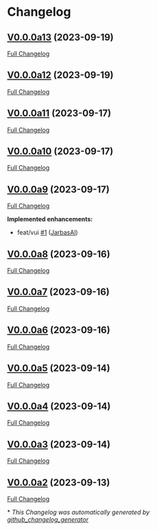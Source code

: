 # Changelog

## [V0.0.0a13](https://github.com/OpenVoiceOS/ovos-audio-transformer-plugin-ggwave/tree/V0.0.0a13) (2023-09-19)

[Full Changelog](https://github.com/OpenVoiceOS/ovos-audio-transformer-plugin-ggwave/compare/V0.0.0a12...V0.0.0a13)

## [V0.0.0a12](https://github.com/OpenVoiceOS/ovos-audio-transformer-plugin-ggwave/tree/V0.0.0a12) (2023-09-19)

[Full Changelog](https://github.com/OpenVoiceOS/ovos-audio-transformer-plugin-ggwave/compare/V0.0.0a11...V0.0.0a12)

## [V0.0.0a11](https://github.com/OpenVoiceOS/ovos-audio-transformer-plugin-ggwave/tree/V0.0.0a11) (2023-09-17)

[Full Changelog](https://github.com/OpenVoiceOS/ovos-audio-transformer-plugin-ggwave/compare/V0.0.0a10...V0.0.0a11)

## [V0.0.0a10](https://github.com/OpenVoiceOS/ovos-audio-transformer-plugin-ggwave/tree/V0.0.0a10) (2023-09-17)

[Full Changelog](https://github.com/OpenVoiceOS/ovos-audio-transformer-plugin-ggwave/compare/V0.0.0a9...V0.0.0a10)

## [V0.0.0a9](https://github.com/OpenVoiceOS/ovos-audio-transformer-plugin-ggwave/tree/V0.0.0a9) (2023-09-17)

[Full Changelog](https://github.com/OpenVoiceOS/ovos-audio-transformer-plugin-ggwave/compare/V0.0.0a8...V0.0.0a9)

**Implemented enhancements:**

- feat/vui [\#1](https://github.com/OpenVoiceOS/ovos-audio-transformer-plugin-ggwave/pull/1) ([JarbasAl](https://github.com/JarbasAl))

## [V0.0.0a8](https://github.com/OpenVoiceOS/ovos-audio-transformer-plugin-ggwave/tree/V0.0.0a8) (2023-09-16)

[Full Changelog](https://github.com/OpenVoiceOS/ovos-audio-transformer-plugin-ggwave/compare/V0.0.0a7...V0.0.0a8)

## [V0.0.0a7](https://github.com/OpenVoiceOS/ovos-audio-transformer-plugin-ggwave/tree/V0.0.0a7) (2023-09-16)

[Full Changelog](https://github.com/OpenVoiceOS/ovos-audio-transformer-plugin-ggwave/compare/V0.0.0a6...V0.0.0a7)

## [V0.0.0a6](https://github.com/OpenVoiceOS/ovos-audio-transformer-plugin-ggwave/tree/V0.0.0a6) (2023-09-16)

[Full Changelog](https://github.com/OpenVoiceOS/ovos-audio-transformer-plugin-ggwave/compare/V0.0.0a5...V0.0.0a6)

## [V0.0.0a5](https://github.com/OpenVoiceOS/ovos-audio-transformer-plugin-ggwave/tree/V0.0.0a5) (2023-09-14)

[Full Changelog](https://github.com/OpenVoiceOS/ovos-audio-transformer-plugin-ggwave/compare/V0.0.0a4...V0.0.0a5)

## [V0.0.0a4](https://github.com/OpenVoiceOS/ovos-audio-transformer-plugin-ggwave/tree/V0.0.0a4) (2023-09-14)

[Full Changelog](https://github.com/OpenVoiceOS/ovos-audio-transformer-plugin-ggwave/compare/V0.0.0a3...V0.0.0a4)

## [V0.0.0a3](https://github.com/OpenVoiceOS/ovos-audio-transformer-plugin-ggwave/tree/V0.0.0a3) (2023-09-14)

[Full Changelog](https://github.com/OpenVoiceOS/ovos-audio-transformer-plugin-ggwave/compare/V0.0.0a2...V0.0.0a3)

## [V0.0.0a2](https://github.com/OpenVoiceOS/ovos-audio-transformer-plugin-ggwave/tree/V0.0.0a2) (2023-09-13)

[Full Changelog](https://github.com/OpenVoiceOS/ovos-audio-transformer-plugin-ggwave/compare/aedf9aba9d9f8f69d46648e2c72f60a93a9befdd...V0.0.0a2)



\* *This Changelog was automatically generated by [github_changelog_generator](https://github.com/github-changelog-generator/github-changelog-generator)*
